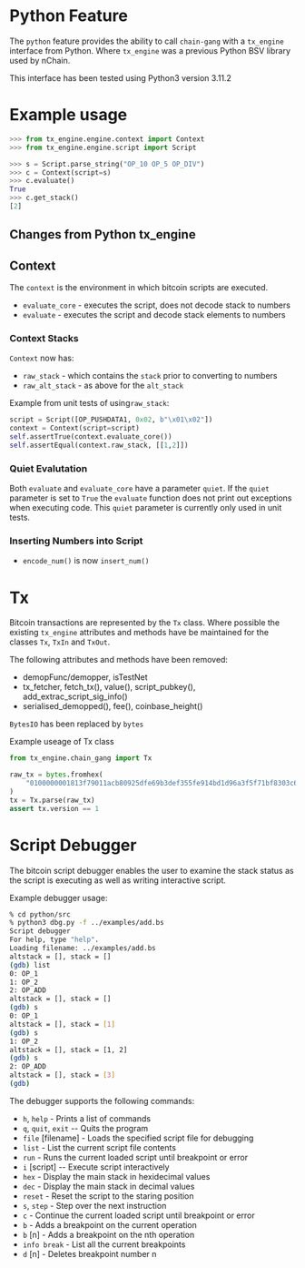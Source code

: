# Python Feature

The `python` feature provides the ability to call `chain-gang` with a `tx_engine` interface from Python. 
Where `tx_engine` was a previous Python BSV library used by nChain.

This interface has been tested using Python3 version 3.11.2

# Example usage

```python
>>> from tx_engine.engine.context import Context
>>> from tx_engine.engine.script import Script

>>> s = Script.parse_string("OP_10 OP_5 OP_DIV")
>>> c = Context(script=s)
>>> c.evaluate()
True
>>> c.get_stack()
[2]
```

## Changes from Python tx_engine


## Context

The `context` is the environment in which bitcoin scripts are executed.

* `evaluate_core` - executes the script, does not decode stack to numbers
* `evaluate` - executes the script and decode stack elements to numbers

### Context Stacks
`Context` now has: 
* `raw_stack` - which contains the `stack` prior to converting to numbers
* `raw_alt_stack` - as above for the `alt_stack`

Example from unit tests of using`raw_stack`:
```python
script = Script([OP_PUSHDATA1, 0x02, b"\x01\x02"])
context = Context(script=script)
self.assertTrue(context.evaluate_core())
self.assertEqual(context.raw_stack, [[1,2]])
```

### Quiet Evalutation
 Both `evaluate` and `evaluate_core` have a parameter `quiet`.
 If the `quiet` parameter is set to `True` the `evaluate` function does not print out exceptions when executing code.  This `quiet` parameter is currently only used in unit tests.

### Inserting Numbers into Script

* `encode_num()` is now `insert_num()`


# Tx
Bitcoin transactions are represented by the `Tx` class.
Where possible the existing `tx_engine` attributes and methods have be maintained 
for the classes `Tx`, `TxIn` and `TxOut`.

The following attributes and methods have been removed:
* demopFunc/demopper, isTestNet
* tx_fetcher, fetch_tx(), value(), script_pubkey(), add_extrac_script_sig_info()
* serialised_demopped(), fee(), coinbase_height()

`BytesIO` has been replaced by `bytes`

Example useage of Tx class
```python
from tx_engine.chain_gang import Tx

raw_tx = bytes.fromhex(
    "0100000001813f79011acb80925dfe69b3def355fe914bd1d96a3f5f71bf8303c6a989c7d1000000006b483045022100ed81ff192e75a3fd2304004dcadb746fa5e24c5031ccfcf21320b0277457c98f02207a986d955c6e0cb35d446a89d3f56100f4d7f67801c31967743a9c8e10615bed01210349fc4e631e3624a545de3f89f5d8684c7b8138bd94bdd531d2e213bf016b278afeffffff02a135ef01000000001976a914bc3b654dca7e56b04dca18f2566cdaf02e8d9ada88ac99c39800000000001976a9141c4bc762dd5423e332166702cb75f40df79fea1288ac19430600"
)
tx = Tx.parse(raw_tx)
assert tx.version == 1
```


# Script Debugger
The bitcoin script debugger enables the user to examine the stack status as the script is executing as 
well as writing interactive script.

Example debugger usage:
```bash
% cd python/src
% python3 dbg.py -f ../examples/add.bs
Script debugger
For help, type "help".
Loading filename: ../examples/add.bs
altstack = [], stack = []
(gdb) list
0: OP_1
1: OP_2
2: OP_ADD
altstack = [], stack = []
(gdb) s
0: OP_1
altstack = [], stack = [1]
(gdb) s
1: OP_2
altstack = [], stack = [1, 2]
(gdb) s
2: OP_ADD
altstack = [], stack = [3]
(gdb) 
```

The debugger supports the following commands:

* `h`, `help` - Prints a list of commands
* `q`, `quit`, `exit` -- Quits the program
* `file` [filename] - Loads the specified script file for debugging
* `list` - List the current script file contents
* `run` - Runs the current loaded script until breakpoint or error
* `i` [script] -- Execute script interactively
* `hex` - Display the main stack in hexidecimal values
* `dec` - Display the main stack in decimal values
* `reset` - Reset the script to the staring position
* `s`, `step` - Step over the next instruction
* `c` - Continue the current loaded script until breakpoint or error
* `b` - Adds a breakpoint on the current operation
* `b` [n] - Adds a breakpoint on the nth operation
* `info break` - List all the current breakpoints
* `d` [n] - Deletes breakpoint number n

